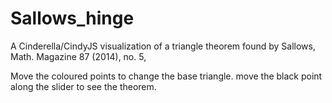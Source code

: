 # Sallows_hinge
A Cinderella/CindyJS visualization of a triangle theorem found by Sallows, Math. Magazine 87 (2014), no. 5,

Move the coloured points to change the base triangle. move the black point along the slider to see the theorem.
